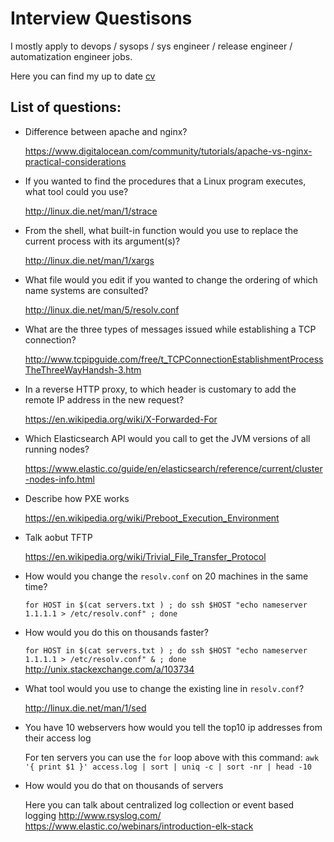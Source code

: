 # Interview Questisons

I mostly apply to devops / sysops / sys engineer / release engineer / automatization engineer jobs.


Here you can find my up to date [cv](https://docs.google.com/document/d/1L2Rh_oduCPS4CwVzUFeNnti9MCHpnKUa1OatkLU9Ni4/edit)


## List of questions:


- Difference between apache and nginx?

  https://www.digitalocean.com/community/tutorials/apache-vs-nginx-practical-considerations

- If you wanted to find the procedures that a Linux program executes, what tool could you use?

  http://linux.die.net/man/1/strace

- From the shell, what built-in function would you use to replace the current process with its argument(s)?

  http://linux.die.net/man/1/xargs

- What file would you edit if you wanted to change the ordering of which name systems are consulted?

  http://linux.die.net/man/5/resolv.conf

- What are the three types of messages issued while establishing a TCP connection?

  http://www.tcpipguide.com/free/t_TCPConnectionEstablishmentProcessTheThreeWayHandsh-3.htm

- In a reverse HTTP proxy, to which header is customary to add the remote IP address in the new request?

  https://en.wikipedia.org/wiki/X-Forwarded-For

- Which Elasticsearch API would you call to get the JVM versions of all running nodes?

  https://www.elastic.co/guide/en/elasticsearch/reference/current/cluster-nodes-info.html

- Describe how PXE works

  https://en.wikipedia.org/wiki/Preboot_Execution_Environment

- Talk aobut TFTP

  https://en.wikipedia.org/wiki/Trivial_File_Transfer_Protocol

- How would you change the `resolv.conf` on 20 machines in the same time?

  `for HOST in $(cat servers.txt ) ; do ssh $HOST "echo nameserver 1.1.1.1 > /etc/resolv.conf" ; done`

- How would you do this on thousands faster?

  `for HOST in $(cat servers.txt ) ; do ssh $HOST "echo nameserver 1.1.1.1 > /etc/resolv.conf" & ; done`
  http://unix.stackexchange.com/a/103734

- What tool would you use to change the existing line in `resolv.conf`?

  http://linux.die.net/man/1/sed

- You have 10 webservers how would you tell the top10 ip addresses from their access log

  For ten servers you can use the `for` loop above with this command: `awk '{ print $1 }' access.log | sort | uniq -c | sort -nr | head -10`

- How would you do that on thousands of servers

  Here you can talk about centralized log collection or event based logging
  http://www.rsyslog.com/
  https://www.elastic.co/webinars/introduction-elk-stack


